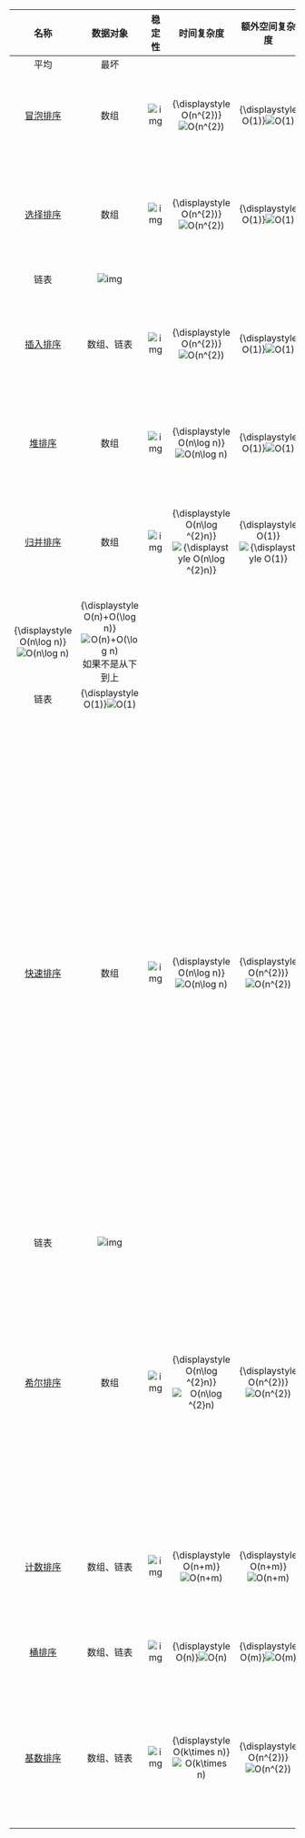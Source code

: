 |                             名称                             |                           数据对象                           |                            稳定性                            |                          时间复杂度                          |                        额外空间复杂度                        |                             描述                             |                                                              |
| :----------------------------------------------------------: | :----------------------------------------------------------: | :----------------------------------------------------------: | :----------------------------------------------------------: | :----------------------------------------------------------: | :----------------------------------------------------------: | ------------------------------------------------------------ |
|                             平均                             |                             最坏                             |                                                              |                                                              |                                                              |                                                              |                                                              |
|      [冒泡排序](https://zh.wikipedia.org/wiki/泡沫排序)      |                             数组                             | ![img](https://upload.wikimedia.org/wikipedia/commons/thumb/f/fb/Yes_check.svg/15px-Yes_check.svg.png) | {\displaystyle O(n^{2})}![O(n^{2})](https://wikimedia.org/api/rest_v1/media/math/render/svg/6cd9594a16cb898b8f2a2dff9227a385ec183392) | {\displaystyle O(1)}![O(1)](https://wikimedia.org/api/rest_v1/media/math/render/svg/e66384bc40452c5452f33563fe0e27e803b0cc21) | （无序区，有序区）。 从无序区透过交换找出最大元素放到有序区前端。 |                                                              |
|      [选择排序](https://zh.wikipedia.org/wiki/选择排序)      |                             数组                             | ![img](https://upload.wikimedia.org/wikipedia/commons/thumb/a/a2/X_mark.svg/15px-X_mark.svg.png) | {\displaystyle O(n^{2})}![O(n^{2})](https://wikimedia.org/api/rest_v1/media/math/render/svg/6cd9594a16cb898b8f2a2dff9227a385ec183392) | {\displaystyle O(1)}![O(1)](https://wikimedia.org/api/rest_v1/media/math/render/svg/e66384bc40452c5452f33563fe0e27e803b0cc21) | （有序区，无序区）。 在无序区里找一个最小的元素跟在有序区的后面。对数组：比较得多，换得少。 |                                                              |
|                             链表                             | ![img](https://upload.wikimedia.org/wikipedia/commons/thumb/f/fb/Yes_check.svg/15px-Yes_check.svg.png) |                                                              |                                                              |                                                              |                                                              |                                                              |
|      [插入排序](https://zh.wikipedia.org/wiki/插入排序)      |                          数组、链表                          | ![img](https://upload.wikimedia.org/wikipedia/commons/thumb/f/fb/Yes_check.svg/15px-Yes_check.svg.png) | {\displaystyle O(n^{2})}![O(n^{2})](https://wikimedia.org/api/rest_v1/media/math/render/svg/6cd9594a16cb898b8f2a2dff9227a385ec183392) | {\displaystyle O(1)}![O(1)](https://wikimedia.org/api/rest_v1/media/math/render/svg/e66384bc40452c5452f33563fe0e27e803b0cc21) | （有序区，无序区）。 把无序区的第一个元素插入到有序区的合适的位置。对数组：比较得少，换得多。 |                                                              |
|        [堆排序](https://zh.wikipedia.org/wiki/堆排序)        |                             数组                             | ![img](https://upload.wikimedia.org/wikipedia/commons/thumb/a/a2/X_mark.svg/15px-X_mark.svg.png) | {\displaystyle O(n\log n)}![O(n\log n)](https://wikimedia.org/api/rest_v1/media/math/render/svg/9d2320768fb54880ca4356e61f60eb02a3f9d9f1) | {\displaystyle O(1)}![O(1)](https://wikimedia.org/api/rest_v1/media/math/render/svg/e66384bc40452c5452f33563fe0e27e803b0cc21) | （最大堆，有序区）。 从堆顶把根卸出来放在有序区之前，再恢复堆。 |                                                              |
|      [归并排序](https://zh.wikipedia.org/wiki/归并排序)      |                             数组                             | ![img](https://upload.wikimedia.org/wikipedia/commons/thumb/f/fb/Yes_check.svg/15px-Yes_check.svg.png) | {\displaystyle O(n\log ^{2}n)}![{\displaystyle O(n\log ^{2}n)}](https://wikimedia.org/api/rest_v1/media/math/render/svg/48c36489701bc8023db2f8d6bc809b14a7f8dd4e) | {\displaystyle O(1)}![{\displaystyle O(1)}](https://wikimedia.org/api/rest_v1/media/math/render/svg/e66384bc40452c5452f33563fe0e27e803b0cc21) | 把数据分为两段，从两段中逐个选最小的元素移入新数据段的末尾。 可从上到下或从下到上进行。 |                                                              |
| {\displaystyle O(n\log n)}![O(n\log n)](https://wikimedia.org/api/rest_v1/media/math/render/svg/9d2320768fb54880ca4356e61f60eb02a3f9d9f1) | {\displaystyle O(n)+O(\log n)}![O(n)+O(\log n)](https://wikimedia.org/api/rest_v1/media/math/render/svg/e88d59c95a891d8f0e161659761f8e713f3f9e02) 如果不是从下到上 |                                                              |                                                              |                                                              |                                                              |                                                              |
|                             链表                             | {\displaystyle O(1)}![O(1)](https://wikimedia.org/api/rest_v1/media/math/render/svg/e66384bc40452c5452f33563fe0e27e803b0cc21) |                                                              |                                                              |                                                              |                                                              |                                                              |
|      [快速排序](https://zh.wikipedia.org/wiki/快速排序)      |                             数组                             | ![img](https://upload.wikimedia.org/wikipedia/commons/thumb/a/a2/X_mark.svg/15px-X_mark.svg.png) | {\displaystyle O(n\log n)}![O(n\log n)](https://wikimedia.org/api/rest_v1/media/math/render/svg/9d2320768fb54880ca4356e61f60eb02a3f9d9f1) | {\displaystyle O(n^{2})}![O(n^{2})](https://wikimedia.org/api/rest_v1/media/math/render/svg/6cd9594a16cb898b8f2a2dff9227a385ec183392) | {\displaystyle O(\log n)}![O(\log n)](https://wikimedia.org/api/rest_v1/media/math/render/svg/aae0f22048ba6b7c05dbae17b056bfa16e21807d) | （小数，基准元素，大数）。 在区间中随机挑选一个元素作基准，将小于基准的元素放在基准之前，大于基准的元素放在基准之后，再分别对小数区与大数区进行排序。 |
|                             链表                             | ![img](https://upload.wikimedia.org/wikipedia/commons/thumb/f/fb/Yes_check.svg/15px-Yes_check.svg.png) |                                                              |                                                              |                                                              |                                                              |                                                              |
|      [希尔排序](https://zh.wikipedia.org/wiki/希尔排序)      |                             数组                             | ![img](https://upload.wikimedia.org/wikipedia/commons/thumb/a/a2/X_mark.svg/15px-X_mark.svg.png) | {\displaystyle O(n\log ^{2}n)}![O(n\log ^{2}n)](https://wikimedia.org/api/rest_v1/media/math/render/svg/48c36489701bc8023db2f8d6bc809b14a7f8dd4e) | {\displaystyle O(n^{2})}![O(n^{2})](https://wikimedia.org/api/rest_v1/media/math/render/svg/6cd9594a16cb898b8f2a2dff9227a385ec183392) | {\displaystyle O(1)}![O(1)](https://wikimedia.org/api/rest_v1/media/math/render/svg/e66384bc40452c5452f33563fe0e27e803b0cc21) | 每一轮按照事先决定的间隔进行插入排序，间隔会依次缩小，最后一次一定要是1。 |
|                                                              |                                                              |                                                              |                                                              |                                                              |                                                              |                                                              |
|      [计数排序](https://zh.wikipedia.org/wiki/计数排序)      |                          数组、链表                          | ![img](https://upload.wikimedia.org/wikipedia/commons/thumb/f/fb/Yes_check.svg/15px-Yes_check.svg.png) | {\displaystyle O(n+m)}![O(n+m)](https://wikimedia.org/api/rest_v1/media/math/render/svg/5d103b38ce2abfde793118c89cd4fac5c956b89d) | {\displaystyle O(n+m)}![O(n+m)](https://wikimedia.org/api/rest_v1/media/math/render/svg/5d103b38ce2abfde793118c89cd4fac5c956b89d) | 统计小于等于该元素值的元素的个数i，于是该元素就放在目标数组的索引i位（i≥0）。 |                                                              |
|        [桶排序](https://zh.wikipedia.org/wiki/桶排序)        |                          数组、链表                          | ![img](https://upload.wikimedia.org/wikipedia/commons/thumb/f/fb/Yes_check.svg/15px-Yes_check.svg.png) | {\displaystyle O(n)}![O(n)](https://wikimedia.org/api/rest_v1/media/math/render/svg/34109fe397fdcff370079185bfdb65826cb5565a) | {\displaystyle O(m)}![O(m)](https://wikimedia.org/api/rest_v1/media/math/render/svg/a0ffd498cf521ce19814e6b7053f1f8ebb1d3c88) |     将值为i的元素放入i号桶，最后依次把桶里的元素倒出来。     |                                                              |
|      [基数排序](https://zh.wikipedia.org/wiki/基数排序)      |                          数组、链表                          | ![img](https://upload.wikimedia.org/wikipedia/commons/thumb/f/fb/Yes_check.svg/15px-Yes_check.svg.png) | {\displaystyle O(k\times n)}![O(k\times n)](https://wikimedia.org/api/rest_v1/media/math/render/svg/753ea58d397ba5729b620212cdeebe9601614737) | {\displaystyle O(n^{2})}![O(n^{2})](https://wikimedia.org/api/rest_v1/media/math/render/svg/6cd9594a16cb898b8f2a2dff9227a385ec183392) |                                                              | 一种多关键字的排序算法，可用桶排序实现。                     |